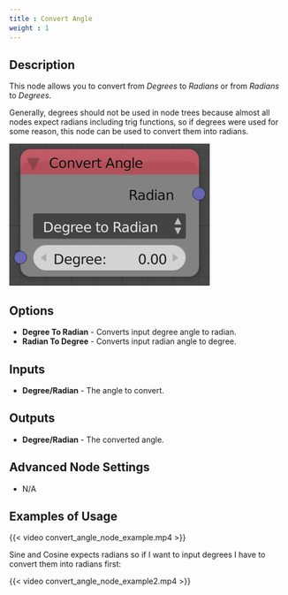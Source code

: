 ```yaml
---
title : Convert Angle
weight : 1
---
```


## Description

This node allows you to convert from *Degrees* to *Radians* or from
*Radians* to *Degrees*.

Generally, degrees should not be used in node trees because almost all
nodes expect radians including trig functions, so if degrees were used
for some reason, this node can be used to convert them into radians.

![image](convert_angle_node.png)

## Options

- **Degree To Radian** - Converts input degree angle to radian.
- **Radian To Degree** - Converts input radian angle to degree.

## Inputs

- **Degree/Radian** - The angle to convert.

## Outputs

- **Degree/Radian** - The converted angle.

## Advanced Node Settings

- N/A

## Examples of Usage

{{< video convert_angle_node_example.mp4 >}}

Sine and Cosine expects radians so if I want to input degrees I have to
convert them into radians first:

{{< video convert_angle_node_example2.mp4 >}}
